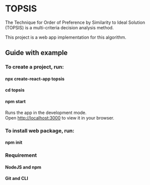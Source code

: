 # TOPSIS

The Technique for Order of Preference by Similarity to Ideal Solution (TOPSIS) is a multi-criteria decision analysis method.

This project is a web app implementation for this algorithm.

## Guide with example

### To create a project, run:
#### npx create-react-app topsis
#### cd topsis
#### npm start 

Runs the app in the development mode.\
Open [http://localhost:3000](http://localhost:3000) to view it in your browser.

### To install web package, run:
#### npm init

### Requirement
#### NodeJS and npm
#### Git and CLI





